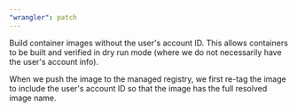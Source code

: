 ```yaml
---
"wrangler": patch
---
```


Build container images without the user's account ID. This allows containers to be built and verified in dry run mode (where we do not necessarily have the user's account info).

When we push the image to the managed registry, we first re-tag the image to include the user's account ID so that the image has the full resolved image name.

